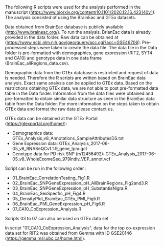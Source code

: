 The following R scripts were used for the analysis performed in the manuscript (https://www.biorxiv.org/content/10.1101/2020.12.16.423140v1). The analysis consisted of using the BrainEac and GTEx datasets. 

Data obtained from BrainEac database is publicly available (http://www.braineac.org/). To run the analysis, BrianEac data is already provided in the data folder. Raw data can be obtained at (https://www.ncbi.nlm.nih.gov/geo/query/acc.cgi?acc=GSE46706). Pre-processed steps were taken to create the data file. The data file in the Data folder is pre-formatted with demographics, gene expression (RIT2, SYT4 and CA10) and genotype data in one data frame (BrainEac_allRegions_data.csv). 

Demographic data from the GTEx database is restricted and request of data is needed. Therefore the R scripts are written based on BrainEac data analysis. Exact same analysis can be applied to GTEx data. Based on the restrictions obtaining GTEx data, we are not able to post pre-formatted data table in the Data folder. Information from the data files were obtained and pre-formatted to obtain similar data structure as seen in the BrainEac data table from the Data folder. For more information on the steps taken to obtain GTEx data and format the raw data please contact us. 

GTEx data can be obtained at the GTEx Portal (https://gtexportal.org/home/):
- Demographics data: GTEx_Analysis_v8_Annotations_SampleAttributesDS.txt
- Gene Expression data: GTEx_Analysis_2017-06-05_v8_RNASeQCv1.1.9_gene_tpm.gct
- Genotype data for PD risk SNP (rs12456492): GTEx_Analysis_2017-06-05_v8_WholeExomeSeq_979Indiv_VEP_annot.vcf

Script can be run in the following order :
- 01_BrainEac_CorrelationTesting_Fig1.R
- 02_BrainEac_SNPGeneExpression_pH_AllBrainRegions_Fig2and3.R
- 03_BrainEac_SNPGeneExpression_pH_SubstantiaNigra.R
- 04_BrainEac_SexSpecfic_pH_Fig4.R
- 05_DensityPlot_BrainEac_GTEx_PMI_Fig5.R
- 06_BrainEac_PMI_GeneExpression_pH_Fig6.R
- 07_CA10_CoExpression_Analysis.R

Scripts 03 to 07 can also be used on GTEx data set

In script "07_CA10_CoExpression_Analysis", data for the top co-expression data set for RIT2 was obtained from Gemma with ID GSE20146 (https://gemma.msl.ubc.ca/home.html). 

